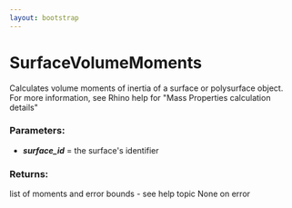 ```yaml
---
layout: bootstrap
---
```


# SurfaceVolumeMoments

Calculates volume moments of inertia of a surface or polysurface object.
        For more information, see Rhino help for "Mass Properties calculation details"
        

### Parameters:

- ***surface_id*** = the surface's identifier
        

### Returns:


list of moments and error bounds - see help topic
None on error
        
